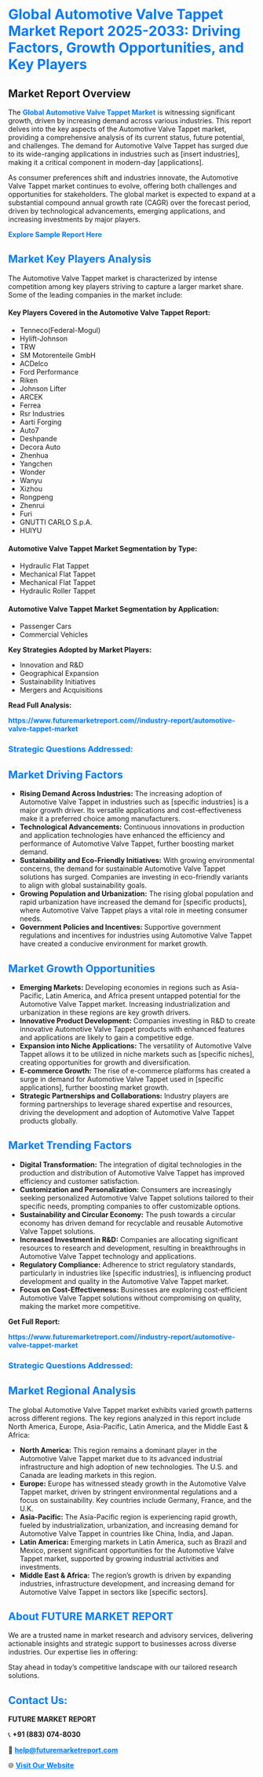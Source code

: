 <h1 style="color: #007BFF;">Global Automotive Valve Tappet Market Report 2025-2033: Driving Factors, Growth Opportunities, and Key Players</h1>

<section id="overview">
<h2>Market Report Overview</h2>
<p>The <a href="https://www.futuremarketreport.com//industry-report/automotive-valve-tappet-market" style="color: #007BFF; text-decoration: none;"><strong>Global Automotive Valve Tappet Market</strong></a> is witnessing significant growth, driven by increasing demand across various industries. This report delves into the key aspects of the Automotive Valve Tappet market, providing a comprehensive analysis of its current status, future potential, and challenges. The demand for Automotive Valve Tappet has surged due to its wide-ranging applications in industries such as [insert industries], making it a critical component in modern-day [applications].</p>
<p>As consumer preferences shift and industries innovate, the Automotive Valve Tappet market continues to evolve, offering both challenges and opportunities for stakeholders. The global market is expected to expand at a substantial compound annual growth rate (CAGR) over the forecast period, driven by technological advancements, emerging applications, and increasing investments by major players.</p>
</section>

<section id="overview">
<p><a href="https://www.futuremarketreport.com//request-sample/reportId=60212" style="color: #007BFF; text-decoration: none;"><strong>Explore Sample Report Here</strong></a></p>
</section>

<section id="key-players">
<h2 style="color: #007BFF;">Market Key Players Analysis</h2>
<p>The Automotive Valve Tappet market is characterized by intense competition among key players striving to capture a larger market share. Some of the leading companies in the market include:</p>
<h4>Key Players Covered in the Automotive Valve Tappet Report:</h4>
<ul><li>Tenneco(Federal-Mogul)</li><li>Hylift-Johnson</li><li>TRW</li><li>SM Motorenteile GmbH</li><li>ACDelco</li><li>Ford Performance</li><li>Riken</li><li>Johnson Lifter</li><li>ARCEK</li><li>Ferrea</li><li>Rsr Industries</li><li>Aarti Forging</li><li>Auto7</li><li>Deshpande</li><li>Decora Auto</li><li>Zhenhua</li><li>Yangchen</li><li>Wonder</li><li>Wanyu</li><li>Xizhou</li><li>Rongpeng</li><li>Zhenrui</li><li>Furi</li><li>GNUTTI CARLO S.p.A.</li><li>HUIYU</li></ul>
<h4>Automotive Valve Tappet Market Segmentation by Type:</h4>
<ul><li>Hydraulic Flat Tappet</li><li>Mechanical Flat Tappet</li><li>Mechanical Flat Tappet</li><li>Hydraulic Roller Tappet</li></ul>

<h4>Automotive Valve Tappet Market Segmentation by Application:</h4>
<ul><li>Passenger Cars</li><li>Commercial Vehicles</li></ul>
<p><strong>Key Strategies Adopted by Market Players:</strong></p>
<ul>
<li>Innovation and R&D</li>
<li>Geographical Expansion</li>
<li>Sustainability Initiatives</li>
<li>Mergers and Acquisitions</li>
</ul>
</section>

<section>
<p><strong>Read Full Analysis: </strong></p><a href="https://www.futuremarketreport.com//industry-report/automotive-valve-tappet-market" style="color: #007BFF; text-decoration: none;"><strong>https://www.futuremarketreport.com//industry-report/automotive-valve-tappet-market</strong></a>
<h3 style="color: #007BFF;">Strategic Questions Addressed:</h3>
</section>

<section id="driving-factors">
<h2 style="color: #007BFF;">Market Driving Factors</h2>
<ul>
<li><strong>Rising Demand Across Industries:</strong> The increasing adoption of Automotive Valve Tappet in industries such as [specific industries] is a major growth driver. Its versatile applications and cost-effectiveness make it a preferred choice among manufacturers.</li>
<li><strong>Technological Advancements:</strong> Continuous innovations in production and application technologies have enhanced the efficiency and performance of Automotive Valve Tappet, further boosting market demand.</li>
<li><strong>Sustainability and Eco-Friendly Initiatives:</strong> With growing environmental concerns, the demand for sustainable Automotive Valve Tappet solutions has surged. Companies are investing in eco-friendly variants to align with global sustainability goals.</li>
<li><strong>Growing Population and Urbanization:</strong> The rising global population and rapid urbanization have increased the demand for [specific products], where Automotive Valve Tappet plays a vital role in meeting consumer needs.</li>
<li><strong>Government Policies and Incentives:</strong> Supportive government regulations and incentives for industries using Automotive Valve Tappet have created a conducive environment for market growth.</li>
</ul>
</section>

<section id="growth-opportunities">
<h2 style="color: #007BFF;">Market Growth Opportunities</h2>
<ul>
<li><strong>Emerging Markets:</strong> Developing economies in regions such as Asia-Pacific, Latin America, and Africa present untapped potential for the Automotive Valve Tappet market. Increasing industrialization and urbanization in these regions are key growth drivers.</li>
<li><strong>Innovative Product Development:</strong> Companies investing in R&D to create innovative Automotive Valve Tappet products with enhanced features and applications are likely to gain a competitive edge.</li>
<li><strong>Expansion into Niche Applications:</strong> The versatility of Automotive Valve Tappet allows it to be utilized in niche markets such as [specific niches], creating opportunities for growth and diversification.</li>
<li><strong>E-commerce Growth:</strong> The rise of e-commerce platforms has created a surge in demand for Automotive Valve Tappet used in [specific applications], further boosting market growth.</li>
<li><strong>Strategic Partnerships and Collaborations:</strong> Industry players are forming partnerships to leverage shared expertise and resources, driving the development and adoption of Automotive Valve Tappet products globally.</li>
</ul>
</section>

<section id="trending-factors">
<h2 style="color: #007BFF;">Market Trending Factors</h2>
<ul>
<li><strong>Digital Transformation:</strong> The integration of digital technologies in the production and distribution of Automotive Valve Tappet has improved efficiency and customer satisfaction.</li>
<li><strong>Customization and Personalization:</strong> Consumers are increasingly seeking personalized Automotive Valve Tappet solutions tailored to their specific needs, prompting companies to offer customizable options.</li>
<li><strong>Sustainability and Circular Economy:</strong> The push towards a circular economy has driven demand for recyclable and reusable Automotive Valve Tappet solutions.</li>
<li><strong>Increased Investment in R&D:</strong> Companies are allocating significant resources to research and development, resulting in breakthroughs in Automotive Valve Tappet technology and applications.</li>
<li><strong>Regulatory Compliance:</strong> Adherence to strict regulatory standards, particularly in industries like [specific industries], is influencing product development and quality in the Automotive Valve Tappet market.</li>
<li><strong>Focus on Cost-Effectiveness:</strong> Businesses are exploring cost-efficient Automotive Valve Tappet solutions without compromising on quality, making the market more competitive.</li>
</ul>
</section>

<section>
<p><strong>Get Full Report: </strong></p><a href="https://www.futuremarketreport.com//industry-report/automotive-valve-tappet-market" style="color: #007BFF; text-decoration: none;"><strong>https://www.futuremarketreport.com//industry-report/automotive-valve-tappet-market</strong></a>
<h3 style="color: #007BFF;">Strategic Questions Addressed:</h3>
</section>


<section id="regional-analysis">
<h2 style="color: #007BFF;">Market Regional Analysis</h2>
<p>The global Automotive Valve Tappet market exhibits varied growth patterns across different regions. The key regions analyzed in this report include North America, Europe, Asia-Pacific, Latin America, and the Middle East & Africa:</p>
<ul>
<li><strong>North America:</strong> This region remains a dominant player in the Automotive Valve Tappet market due to its advanced industrial infrastructure and high adoption of new technologies. The U.S. and Canada are leading markets in this region.</li>
<li><strong>Europe:</strong> Europe has witnessed steady growth in the Automotive Valve Tappet market, driven by stringent environmental regulations and a focus on sustainability. Key countries include Germany, France, and the U.K.</li>
<li><strong>Asia-Pacific:</strong> The Asia-Pacific region is experiencing rapid growth, fueled by industrialization, urbanization, and increasing demand for Automotive Valve Tappet in countries like China, India, and Japan.</li>
<li><strong>Latin America:</strong> Emerging markets in Latin America, such as Brazil and Mexico, present significant opportunities for the Automotive Valve Tappet market, supported by growing industrial activities and investments.</li>
<li><strong>Middle East & Africa:</strong> The region’s growth is driven by expanding industries, infrastructure development, and increasing demand for Automotive Valve Tappet in sectors like [specific sectors].</li>
</ul>
</section>

<footer>
<h2 style="color: #007BFF;">About FUTURE MARKET REPORT</h2>
<p>We are a trusted name in market research and advisory services, delivering actionable insights and strategic support to businesses across diverse industries. Our expertise lies in offering:</p>

<p>Stay ahead in today’s competitive landscape with our tailored research solutions.</p>

<h2 style="color: #007BFF;">Contact Us:</h2>
<p><strong>FUTURE MARKET REPORT</strong></p>
<p>📞 <strong>+91 (883) 074-8030</strong></p>
<p>📧 <strong><a href="mailto:help@futuremarketreport.com" style="color: #007BFF;">help@futuremarketreport.com</a></strong></p>
<p>🌐 <strong><a href="https://www.futuremarketreport.com/" style="color: #007BFF;">Visit Our Website</a></strong></p>
</footer>